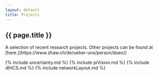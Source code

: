 ```yaml
---
layout: default
title: Projects
---
```

<h2>{{ page.title }}</h2>
A selection of recent research projects. Other projects can be found at [here.](https://www.zhaw.ch/de/ueber-uns/person/dueo/)

{% include uncertainty.md %}
{% include piVision.md %}
{% include dlHCS.md %}
{% include networkLayout.md %}